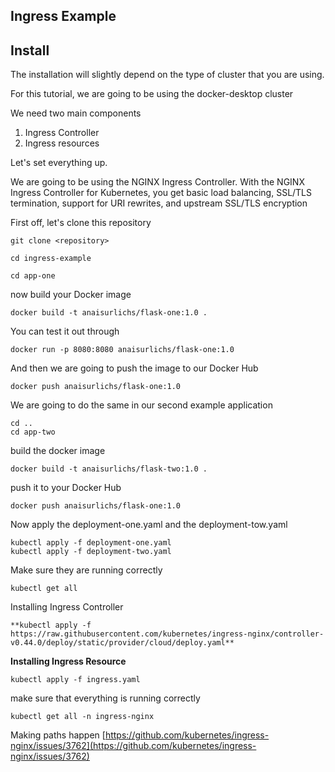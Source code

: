 ## Ingress Example

## Install

The installation will slightly depend on the type of cluster that you are using. 

For this tutorial, we are going to be using the docker-desktop cluster

We need two main components

1. Ingress Controller
2. Ingress resources

Let's set everything up.

We are going to be using the NGINX Ingress Controller. With the NGINX Ingress Controller for Kubernetes, you get basic load balancing, SSL/TLS termination, support for URI rewrites, and upstream SSL/TLS encryption

First off, let's clone this repository

```
git clone <repository>
```

```
cd ingress-example
```

```
cd app-one
```

now build your Docker image

```
docker build -t anaisurlichs/flask-one:1.0 .
```

You can test it out through

```
docker run -p 8080:8080 anaisurlichs/flask-one:1.0
```

And then we are going to push the image to our Docker Hub

```
docker push anaisurlichs/flask-one:1.0
```

We are going to do the same in our second example application

```
cd ..
cd app-two
```

build the docker image

```
docker build -t anaisurlichs/flask-two:1.0 .
```

push it to your Docker Hub

```
docker push anaisurlichs/flask-one:1.0
```

Now apply the deployment-one.yaml and the deployment-tow.yaml

```
kubectl apply -f deployment-one.yaml
kubectl apply -f deployment-two.yaml
```

Make sure they are running correctly 

```
kubectl get all
```

Installing Ingress Controller

```
**kubectl apply -f https://raw.githubusercontent.com/kubernetes/ingress-nginx/controller-v0.44.0/deploy/static/provider/cloud/deploy.yaml**
```

**Installing Ingress Resource**

```
kubectl apply -f ingress.yaml
```

make sure that everything is running correctly

```
kubectl get all -n ingress-nginx
```

Making paths happen [https://github.com/kubernetes/ingress-nginx/issues/3762](https://github.com/kubernetes/ingress-nginx/issues/3762)